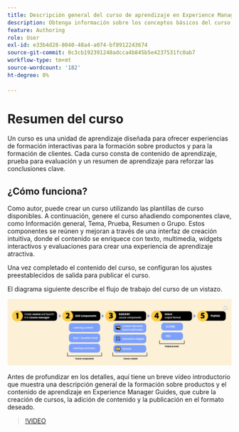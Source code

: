 ```yaml
---
title: Descripción general del curso de aprendizaje en Experience Manager Guides
description: Obtenga información sobre los conceptos básicos del curso de aprendizaje en Adobe Experience Manager Guides.
feature: Authoring
role: User
exl-id: e33b4d28-8040-48a4-a074-bf8912243674
source-git-commit: 0c3cb192391248adcca4b845b5e4237531fc0ab7
workflow-type: tm+mt
source-wordcount: '182'
ht-degree: 0%

---
```


# Resumen del curso

Un curso es una unidad de aprendizaje diseñada para ofrecer experiencias de formación interactivas para la formación sobre productos y para la formación de clientes.  Cada curso consta de contenido de aprendizaje, prueba para evaluación y un resumen de aprendizaje para reforzar las conclusiones clave.

## ¿Cómo funciona?

Como autor, puede crear un curso utilizando las plantillas de curso disponibles. A continuación, genere el curso añadiendo componentes clave, como Información general, Tema, Prueba, Resumen o Grupo. Estos componentes se reúnen y mejoran a través de una interfaz de creación intuitiva, donde el contenido se enriquece con texto, multimedia, widgets interactivos y evaluaciones para crear una experiencia de aprendizaje atractiva.

Una vez completado el contenido del curso, se configuran los ajustes preestablecidos de salida para publicar el curso.

El diagrama siguiente describe el flujo de trabajo del curso de un vistazo.

![](assets/learning-course-workflow.png)

Antes de profundizar en los detalles, aquí tiene un breve vídeo introductorio que muestra una descripción general de la formación sobre productos y el contenido de aprendizaje en Experience Manager Guides, que cubre la creación de cursos, la adición de contenido y la publicación en el formato deseado.

>[!VIDEO](https://video.tv.adobe.com/v/3475302/learning-content-aem-guides)